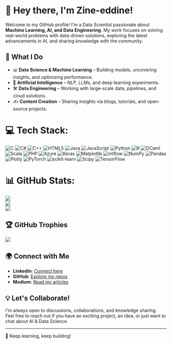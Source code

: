 # 👋 Hey there, I'm Zine-eddine!

Welcome to my GitHub profile! I'm a Data Scientist passionate about **Machine Learning, AI, and Data Engineering**. My work focuses on solving real-world problems with data-driven solutions, exploring the latest advancements in AI, and sharing knowledge with the community.

## 🚀 What I Do
- 📊 **Data Science & Machine Learning** – Building models, uncovering insights, and optimizing performance.
- 🤖 **Artificial Intelligence** – NLP, LLMs, and deep learning experiments.
- 🛠 **Data Engineering** – Working with large-scale data, pipelines, and cloud solutions.
- ✍️ **Content Creation** – Sharing insights via blogs, tutorials, and open-source projects.

<!-- Proudly created with GPRM ( https://gprm.itsvg.in ) -->
# 💻 Tech Stack:
![C](https://img.shields.io/badge/c-%2300599C.svg?style=for-the-badge&logo=c&logoColor=white) ![C#](https://img.shields.io/badge/c%23-%23239120.svg?style=for-the-badge&logo=csharp&logoColor=white) ![C++](https://img.shields.io/badge/c++-%2300599C.svg?style=for-the-badge&logo=c%2B%2B&logoColor=white) ![HTML5](https://img.shields.io/badge/html5-%23E34F26.svg?style=for-the-badge&logo=html5&logoColor=white) ![Java](https://img.shields.io/badge/java-%23ED8B00.svg?style=for-the-badge&logo=openjdk&logoColor=white) ![JavaScript](https://img.shields.io/badge/javascript-%23323330.svg?style=for-the-badge&logo=javascript&logoColor=%23F7DF1E) ![Python](https://img.shields.io/badge/python-3670A0?style=for-the-badge&logo=python&logoColor=ffdd54) ![R](https://img.shields.io/badge/r-%23276DC3.svg?style=for-the-badge&logo=r&logoColor=white) ![OCaml](https://img.shields.io/badge/OCaml-%23E98407.svg?style=for-the-badge&logo=ocaml&logoColor=white) ![Scala](https://img.shields.io/badge/scala-%23DC322F.svg?style=for-the-badge&logo=scala&logoColor=white) ![PHP](https://img.shields.io/badge/php-%23777BB4.svg?style=for-the-badge&logo=php&logoColor=white) ![Azure](https://img.shields.io/badge/azure-%230072C6.svg?style=for-the-badge&logo=microsoftazure&logoColor=white) ![Keras](https://img.shields.io/badge/Keras-%23D00000.svg?style=for-the-badge&logo=Keras&logoColor=white) ![Matplotlib](https://img.shields.io/badge/Matplotlib-%23ffffff.svg?style=for-the-badge&logo=Matplotlib&logoColor=black) ![mlflow](https://img.shields.io/badge/mlflow-%23d9ead3.svg?style=for-the-badge&logo=numpy&logoColor=blue) ![NumPy](https://img.shields.io/badge/numpy-%23013243.svg?style=for-the-badge&logo=numpy&logoColor=white) ![Pandas](https://img.shields.io/badge/pandas-%23150458.svg?style=for-the-badge&logo=pandas&logoColor=white) ![Plotly](https://img.shields.io/badge/Plotly-%233F4F75.svg?style=for-the-badge&logo=plotly&logoColor=white) ![PyTorch](https://img.shields.io/badge/PyTorch-%23EE4C2C.svg?style=for-the-badge&logo=PyTorch&logoColor=white) ![scikit-learn](https://img.shields.io/badge/scikit--learn-%23F7931E.svg?style=for-the-badge&logo=scikit-learn&logoColor=white) ![Scipy](https://img.shields.io/badge/SciPy-%230C55A5.svg?style=for-the-badge&logo=scipy&logoColor=%white) ![TensorFlow](https://img.shields.io/badge/TensorFlow-%23FF6F00.svg?style=for-the-badge&logo=TensorFlow&logoColor=white)
# 📊 GitHub Stats:
![](https://github-readme-stats.vercel.app/api?username=zinef&theme=merko&hide_border=false&include_all_commits=true&count_private=false)<br/>
![](https://nirzak-streak-stats.vercel.app/?user=zinef&theme=merko&hide_border=false)<br/>
![](https://github-readme-stats.vercel.app/api/top-langs/?username=zinef&theme=merko&hide_border=false&include_all_commits=true&count_private=false&layout=compact)

## 🏆 GitHub Trophies
![](https://github-profile-trophy.vercel.app/?username=zinef&theme=radical&no-frame=false&no-bg=true&margin-w=4)

<!-- Proudly created with GPRM ( https://gprm.itsvg.in ) -->

## 🌍 Connect with Me
- **LinkedIn**: [Connect here](https://www.linkedin.com/in/zinef/)
- **GitHub**: [Explore my repos](https://github.com/zinef)
- **Medium**: [Read my articles](https://medium.com/@z1z0u)

## 💡 Let's Collaborate!
I'm always open to discussions, collaborations, and knowledge sharing. Feel free to reach out if you have an exciting project, an idea, or just want to chat about AI & Data Science.

---
🚀 Keep learning, keep building!

